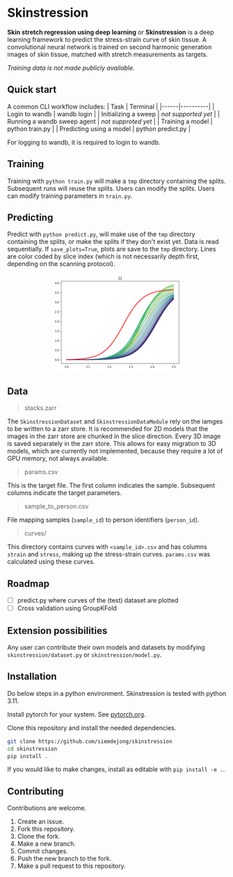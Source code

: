 <!---
    Skinstression: skin stretch regression using deep learning
	Copyright (C) 2024  Siem de Jong
    See LICENSE for full license.
-->
# Skinstression

**Skin stretch regression using deep learning** or **Skinstression** is a deep learning framework to predict the stress-strain curve of skin tissue.
A convolutional neural network is trained on second harmonic generation images of skin tissue, matched with stretch measurements as targets.

*Training data is not made publicly available.*

## Quick start
A common CLI workflow includes:
| Task | Terminal |
|------|----------|
| Login to wandb | wandb login |
| Initializing a sweep | *not supported yet* |
| Running a wandb sweep agent | *not supproted yet* |
| Training a model | python train.py |
| Predicting using a model | python predict.py |

For logging to wandb, it is required to login to wandb.

## Training
Training with `python train.py` will make a `tmp` directory containing the splits.
Subsequent runs will reuse the splits.
Users can modify the splits.
Users can modify training parameters in `train.py`.

## Predicting
Predict with `python predict.py`, will make use of the `tmp` directory containing the splits, or make the splits if they don't exist yet.
Data is read sequentially.
If `save_plots=True`, plots are save to the `tmp` directory.
Lines are color coded by slice index (which is not necessarily depth first, depending on the scanning protocol).

<center><img src="images/example_output.png" width="300" center=True></center>

## Data
> stacks.zarr

The `SkinstressionDataset` and `SkinstressionDataModule` rely on the iamges to be written to a zarr store.
It is recommended for 2D models that the images in the zarr store are chunked in the slice direction.
Every 3D image is saved separately in the zarr store.
This allows for easy migration to 3D models, which are currently not implemented, because they require a lot of GPU memory, not always available.

> params.csv

This is the target file.
The first column indicates the sample.
Subsequent columns indicate the target parameters.

> sample_to_person.csv

File mapping samples (`sample_id`) to person identifiers (`person_id`).

> curves/

This directory contains curves with `<sample_id>.csv` and has columns `strain` and `stress`, making up the stress-strain curves.
`params.csv` was calculated using these curves.


## Roadmap
- [ ] predict.py where curves of the (test) dataset are plotted
- [ ] Cross validation using GroupKFold

## Extension possibilities
Any user can contribute their own models and datasets by modifying `skinstression/dataset.py` or `skinstression/model.py`.

## Installation
Do below steps in a python environment.
Skinstression is tested with python 3.11.

Install pytorch for your system.
See [pytorch.org](https://pytorch.org/get-started/locally/).

Clone this repository and install the needed dependencies.
```sh
git clone https://github.com/siemdejong/skinstression
cd skinstression
pip install .
```

If you would like to make changes, install as editable with `pip install -e .`.

## Contributing
Contributions are welcome.

1. Create an issue.
1. Fork this repository.
1. Clone the fork.
1. Make a new branch.
1. Commit changes.
1. Push the new branch to the fork.
1. Make a pull request to this repository.

